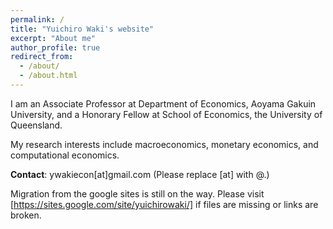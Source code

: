 ```yaml
---
permalink: /
title: "Yuichiro Waki's website"
excerpt: "About me"
author_profile: true
redirect_from: 
  - /about/
  - /about.html
---
```


I am an Associate Professor at Department of Economics, Aoyama Gakuin University, and a Honorary Fellow at School of Economics, the University of Queensland. 

My research interests include macroeconomics, monetary economics, and computational economics. 

**Contact**: ywakiecon[at]gmail.com    (Please replace [at] with @.)

Migration from the google sites is still on the way. Please visit [https://sites.google.com/site/yuichirowaki/] if files are missing or links are broken. 
